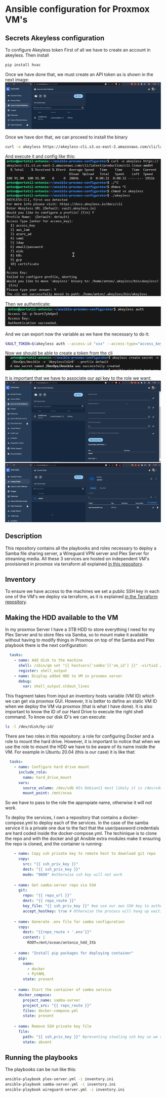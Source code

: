 # Ansible configuration for Proxmox VM's

## Secrets Akeyless configuration
To configure Akeyless token
First of all we have to create an account in akeyless. Then install 
```bash
pip install hvac
```
Once we have done that, we must create an API token as is shown in the next image:
![Alt text](./images/2023-04-26%2022_46_37-README.md%20-%20ansible-proxmox-configurator%20%5BWSL_%20Ubuntu%5D%20-%20Visual%20Studio%20Code.png "Title")

Once we have don that, we can proceed to install the binary
```bash
curl -o akeyless https://akeyless-cli.s3.us-east-2.amazonaws.com/cli/latest/production/cli-linux-amd64
```
And execute it and config like this: 
![Alt text](./images/2023-04-26%2022_45_51-README.md%20-%20ansible-proxmox-configurator%20%5BWSL_%20Ubuntu%5D%20-%20Visual%20Studio%20Code.png)


Then we authenticate:
![Alt text](./images/2023-04-26%2022_46_06-README.md%20-%20ansible-proxmox-configurator%20%5BWSL_%20Ubuntu%5D%20-%20Visual%20Studio%20Code.png)

And we can  export now the variable as we have the necessary to do it:
```bash
VAULT_TOKEN=$(akeyless auth --access-id "xxx" --access-type="access_key" --access-key "xxx" --json true | awk '/token/ { gsub(/[",]/,"",$2); print $2}' > ~/.vault-token)
```

Now we should be able to create a token from the cli
![Alt text](./images/2023-04-26%2022_47_55-README.md%20-%20ansible-proxmox-configurator%20%5BWSL_%20Ubuntu%5D%20-%20Visual%20Studio%20Code.png)

It is important that we have to associate our api key to the role we want:
![Alt text](./images/2023-04-26%2022_47_06-.png)
![Alt text](./images/2023-04-26%2022_46_52-README.md%20-%20ansible-proxmox-configurator%20%5BWSL_%20Ubuntu%5D%20-%20Visual%20Studio%20Code.png)

## Description
This repository contains all the playbooks and roles necessary to deploy a Samba file sharing server, a Wireguard VPN server and Plex Server for streaming media. All these 3 services are hosted on independent VM's provisioned in proxmox via terraform all explained [in this repository](https://github.com/AntonioBriPerez/proxmox-terraform). 

## Inventory
To ensure we have access to the machines we set a public SSH key in each one of the VM's we deploy via terraform, as it is explained [in the Terraform repository](https://github.com/AntonioBriPerez/proxmox-terraform). 
## Making the HDD available to the VM
In my proxmox Server I have a 3TB HDD to store everything I need for my Plex Server and to store files via Samba, so to mount make it available without having to modify things in Proxmox on top of the Samba and Plex playbook there is the next configuration: 

``` yaml
  tasks:
    - name: Add disk to the machine
      shell: /sbin/qm set "{{ hostvars['samba']['vm_id'] }}" -virtio2 /dev/disk/by-id/ata-ST3000DM001-1CH166_Z1F4C8RS-part2
      register: shell_output
    - name: Display added HDD to VM in proxmox server
      debug:
        var: shell_output.stdout_lines
```
This fragment takes from input an inventory hosts variable (VM ID) which we can get via proxmox GUI. However, it is better to define an static VM ID when we deploy the VM via proxmox (that is what I have done). It is also important to know the ID of our Hard Drive to execute the right shell command. To know our disk ID's we can execute: 
```bash
ls -l /dev/disk/by-id/
```
There are two roles in this repository: a role for configuring Docker and a role to mount the hard drive. However, it is important to notice that when we use the role to mount the HDD we have to be aware of its name inside the VM. For example in Ubuntu 20.04 (this is our case) it is like that: 

```yaml
  tasks:
    - name: Configure hard drive mount
      include_role:
        name: hard_drive_mount
      vars:
        source_volume: /dev/vdb #In Debian11 most likely it is /dev/vda
        mount_point: /mnt/ocea
```
So we have to pass to the role the appropiate name, otherwise it will not work. 

To deploy the services, I own a repository that contains a docker-compose.yml to deploy each of the services. In the case of the samba service it is a private one due to the fact that the user/password credentials are hard coded inside the docker-compose.yml. The techinique is to clone the repo and with the docker and git Ansible extra modules make it ensuring the repo is cloned, and the container is running: 

```yaml
    - name: Copy ssh private key to remote host to download git repo
      copy:
        src: "{{ ssh_priv_key }}"
        dest: "{{ ssh_priv_key }}"
        mode: "0600" #otherwise ssh key will not work

    - name: Get samba-server repo via SSH
      git:
        repo: "{{ repo_url }}"
        dest: "{{ repo_route }}"
        key_file: "{{ ssh_priv_key }}" #we use our own SSH key to authenticate against github
        accept_hostkey: true # Otherwise the process will hang up waiting for verificate the remote host

    - name: Generate .env file for samba configuration
      copy:
        dest: "{{repo_route + '.env'}}"
        content: |
          ROOT=/mnt/ocean/antonio_hdd_3tb

    - name: "Install pip packages for deploying container"
      pip:
        name:
          - docker
          - PyYAML
        state: present

    - name: Start the container of samba service
      docker_compose:
        project_name: samba-server
        project_src: "{{ repo_route }}"
        files: docker-compose.yml
        state: present

    - name: Remove SSH private key file
      file:
        path: "{{ ssh_priv_key }}" #preventing stealing ssh key so we remove it
        state: absent

```

## Running the playbooks
The playbooks can be run like this: 

```bash
ansible-playbook plex-server.yml -i inventory.ini
ansible-playbook samba-server.yml -i inventory.ini
ansible-playbook wireguard-server.yml -i inventory.ini

```